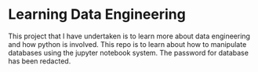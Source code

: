# Learning Data Engineering
This project that I have undertaken is to learn more about data engineering and how python is involved.
This repo is to learn about how to manipulate databases using the jupyter notebook system.
The password for database has been redacted.